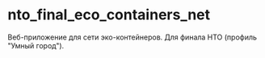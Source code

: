 # nto_final_eco_containers_net

Веб-приложение для сети эко-контейнеров. Для финала НТО (профиль "Умный город").
